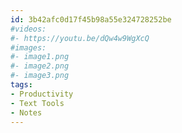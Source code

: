```yaml
---
id: 3b42afc0d17f45b98a55e324728252be
#videos:
#- https://youtu.be/dQw4w9WgXcQ
#images:
#- image1.png
#- image2.png
#- image3.png
tags:
- Productivity
- Text Tools
- Notes
---
```

